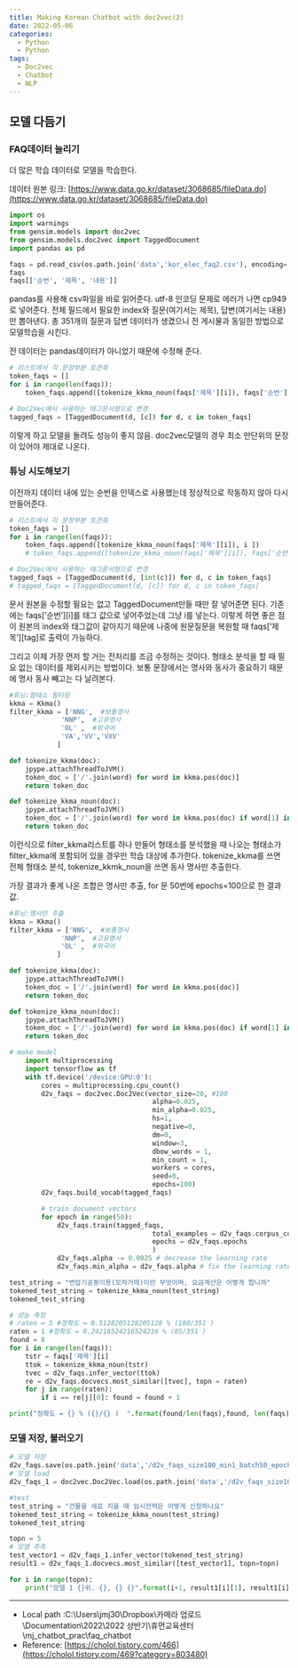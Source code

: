 ```yaml
---
title: Making Korean Chatbot with doc2vec(2)
date: 2022-05-06
categories:
  - Python
  - Python
tags: 
  - Doc2vec
  - Chatbot
  - NLP
---
```


## 모델 다듬기

### FAQ데이터 늘리기

더 많은 학습 데이터로 모델을 학습한다. 

데이터 원본 링크: [https://www.data.go.kr/dataset/3068685/fileData.do](https://www.data.go.kr/dataset/3068685/fileData.do)

```python
import os
import warnings
from gensim.models import doc2vec
from gensim.models.doc2vec import TaggedDocument
import pandas as pd

faqs = pd.read_csv(os.path.join('data','kor_elec_faq2.csv'), encoding='CP949')
faqs
faqs[['순번', '제목', '내용']]
```

pandas를 사용해 csv파일을 바로 읽어준다. utf-8 인코딩 문제로 에러가 나면 cp949로 넣어준다. 전체 필드에서 필요한 index와 질문(여기서는 제목), 답변(여기서는 내용)만 뽑아낸다. 총 351개의 질문과 답변 데이터가 생겼으니 전 게시물과 동일한 방법으로 모델학습을 시킨다. 

전 데이터는 pandas데이터가 아니었기 때문에 수정해 준다.

```python
# 리스트에서 각 문장부분 토큰화
token_faqs = []
for i in range(len(faqs)):
	token_faqs.append([tokenize_kkma_noun(faqs['제목'][i]), faqs['순번'][i]])

# Doc2Vec에서 사용하는 태그문서형으로 변경
tagged_faqs = [TaggedDocument(d, [c]) for d, c in token_faqs]
```

이렇게 하고 모델을 돌려도 성능이 좋지 않음. doc2vec모델의 경우 최소 만단위의 문장이 있어야 제대로 나온다. 

### 튜닝 시도해보기

이전까지 데이터 내에 있는 순번을 인덱스로 사용했는데 정상적으로 작동하지 않아 다시 만들어준다. 

```python
# 리스트에서 각 문장부분 토큰화
token_faqs = []
for i in range(len(faqs)):
    token_faqs.append([tokenize_kkma_noun(faqs['제목'][i]), i ])
    # token_faqs.append([tokenize_kkma_noun(faqs['제목'][i]), faqs['순번'][i]])

# Doc2Vec에서 사용하는 태그문서형으로 변경
tagged_faqs = [TaggedDocument(d, [int(c)]) for d, c in token_faqs]
# tagged_faqs = [TaggedDocument(d, [c]) for d, c in token_faqs]
```

문서 원본을 수정할 필요는 없고 TaggedDocument만들 때만 잘 넣어준면 된다. 기존에는 faqs[’순번’][i]를 태그 값으로 넣어주었는데 그냥  i를 넣는다. 이렇게 하면 좋은 점이 원본의 index와 태그값이 같아지기 때문에 나중에 원문질문을 복원할 때 faqs[’제목’][tag]로 출력이 가능하다. 

그리고 이제 가장 먼저 할 거는 전처리를 조금 수정하는 것이다. 형태소 분석을 할 때 필요 없는 데이터를 제외시키는 방법이다. 보통 문장에서는 명사와 동사가 중요하기 때문에 명사 동사 빼고는 다 날려본다. 

```python
#튜닝:형태소 필터링
kkma = Kkma()
filter_kkma = ['NNG',  #보통명사
             'NNP',  #고유명사
             'OL' ,  #외국어
             'VA','VV','VXV'
            ]

def tokenize_kkma(doc):
    jpype.attachThreadToJVM()
    token_doc = ['/'.join(word) for word in kkma.pos(doc)]
    return token_doc

def tokenize_kkma_noun(doc):
    jpype.attachThreadToJVM()
    token_doc = ['/'.join(word) for word in kkma.pos(doc) if word[1] in filter_kkma]
    return token_doc
```

이런식으로 filter_kkma리스트를 하나 만들어 형태소를 분석했을 때 나오는 형태소가 filter_kkma에 포함되어 있을 경우만 학습 대상에 추가한다. tokenize_kkma를 쓰면 전체 형태소 분석, tokenize_kkmk_noun을 쓰면 동사 명사만 추출한다. 

가장 결과가 좋게 나온 조합은 명사만 추출, for 문 50번에 epochs=100으로 한 결과값. 

```python
#튜닝:명사만 추출
kkma = Kkma()
filter_kkma = ['NNG',  #보통명사
             'NNP',  #고유명사
             'OL' ,  #외국어
            ]

def tokenize_kkma(doc):
    jpype.attachThreadToJVM()
    token_doc = ['/'.join(word) for word in kkma.pos(doc)]
    return token_doc

def tokenize_kkma_noun(doc):
    jpype.attachThreadToJVM()
    token_doc = ['/'.join(word) for word in kkma.pos(doc) if word[1] in filter_kkma]
    return token_doc
```

```python
# make model
    import multiprocessing
    import tensorflow as tf
    with tf.device('/device:GPU:0'):
        cores = multiprocessing.cpu_count()
        d2v_faqs = doc2vec.Doc2Vec(vector_size=20, #100
                                    alpha=0.025,
                                    min_alpha=0.025,
                                    hs=1,
                                    negative=0,
                                    dm=0,
                                    window=3,
                                    dbow_words = 1,
                                    min_count = 1,
                                    workers = cores,
                                    seed=0,
                                    epochs=100)
        d2v_faqs.build_vocab(tagged_faqs)

        # train document vectors
        for epoch in range(50):
            d2v_faqs.train(tagged_faqs,
                                    total_examples = d2v_faqs.corpus_count,
                                    epochs = d2v_faqs.epochs
                                    )
            d2v_faqs.alpha -= 0.0025 # decrease the learning rate
            d2v_faqs.min_alpha = d2v_faqs.alpha # fix the learning rate, no decay
```

```python
test_string = "변압기공동이용(모자거래)이란 무엇이며, 요금계산은 어떻게 합니까"
tokened_test_string = tokenize_kkma_noun(test_string)
tokened_test_string
```

```python
# 성능 측정
# raten = 5 #정확도 = 0.5128205128205128 % (180/351 )
raten = 1 #정확도 = 0.24216524216524216 % (85/351 ) 
found = 0
for i in range(len(faqs)):
    tstr = faqs['제목'][i]
    ttok = tokenize_kkma_noun(tstr)
    tvec = d2v_faqs.infer_vector(ttok)
    re = d2v_faqs.docvecs.most_similar([tvec], topn = raten)
    for j in range(raten):
        if i == re[j][0]: found = found + 1

print("정확도 = {} % ({}/{} )  ".format(found/len(faqs),found, len(faqs))
```

### 모델 저장, 불러오기

```python
# 모델 저장
d2v_faqs.save(os.path.join('data','/d2v_faqs_size100_min1_batch50_epoch100_nounonly_dm0.model'))
# 모델 load
d2v_faqs_1 = doc2vec.Doc2Vec.load(os.path.join('data','/d2v_faqs_size100_min1_batch50_epoch100_nounonly_dm0.model'))

#test
test_string = "건물을 새로 지을 때 임시전력은 어떻게 신청하나요"
tokened_test_string = tokenize_kkma_noun(test_string)
tokened_test_string

topn = 5
# 모델 추측
test_vector1 = d2v_faqs_1.infer_vector(tokened_test_string)
result1 = d2v_faqs_1.docvecs.most_similar([test_vector1], topn=topn)

for i in range(topn):
    print("모델 1 {}위. {}, {} {}".format(i+1, result1[i][1], result1[i][0],faqs['제목'][result1[i][0]] ))
```

---

- Local path :C:\Users\jmj30\Dropbox\카메라 업로드\Documentation\2022\2022 상반기\휴먼교육센터\mj_chatbot_prac\faq_chatbot
- Reference: [https://cholol.tistory.com/466](https://cholol.tistory.com/469?category=803480)